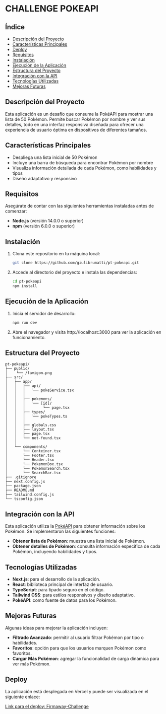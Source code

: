 # CHALLENGE POKEAPI

## Índice

- [Descripción del Proyecto](#descripción-del-proyecto)
- [Características Principales](#características-principales)
- [Deploy](#deploy)
- [Requisitos](#requisitos)
- [Instalación](#instalación)
- [Ejecución de la Aplicación](#ejecución-de-la-aplicación)
- [Estructura del Proyecto](#estructura-del-proyecto)
- [Integración con la API](#integración-con-la-api)
- [Tecnologías Utilizadas](#tecnologías-utilizadas)
- [Mejoras Futuras](#mejoras-futuras)

## Descripción del Proyecto

Esta aplicación es un desafío que consume la PokéAPI para mostrar una lista de 50 Pokémon. Permite buscar Pokémon por nombre y ver sus detalles, todo en una interfaz responsiva diseñada para ofrecer una experiencia de usuario óptima en dispositivos de diferentes tamaños.

## Características Principales

- Despliega una lista inicial de 50 Pokémon
- Incluye una barra de búsqueda para encontrar Pokémon por nombre
- Visualiza información detallada de cada Pokémon, como habilidades y tipos
- Diseño adaptativo y responsivo

## Requisitos

Asegúrate de contar con las siguientes herramientas instaladas antes de comenzar:

- **Node.js** (versión 14.0.0 o superior)
- **npm** (versión 6.0.0 o superior)

## Instalación

1. Clona este repositorio en tu máquina local:
   ```bash
   git clone https://github.com/giulibrumatti/pt-pokeapi.git

2. Accede al directorio del proyecto e instala las dependencias:
    ```bash
    cd pt-pokeapi
    npm install 

## Ejecución de la Aplicación

1. Inicia el servidor de desarrollo:
    ```bash
    npm run dev

1. Abre el navegador y visita http://localhost:3000 para ver la aplicación en funcionamiento.


## Estructura del Proyecto

```
pt-pokeapi/  
├── public/
│    └── /favigon.png
├── src/
│   ├── app/
│   │   ├── api/
│   │   │   └── pokeService.tsx
│   │   │
│   │   ├── pokemons/  
│   │   │   └── [id]/
│   │   │        └── page.tsx
│   │   ├── types/
│   │   │   └── pokeTypes.ts
│   │   │ 
│   │   ├── globals.css
│   │   ├── layout.tsx
│   │   ├── page.tsx
│   │   └── not-found.tsx
│   │   
│   └── components/
│       └── Conteiner.tsx
│       └── Footer.tsx
│       └── Header.tsx
│       └── PokemonBox.tsx
│       └── PokemonSearch.tsx
│       └── SearchBar.tsx
├── .gitignore
├── next.config.js
├── package.json
├── README.md
├── tailwind.config.js
└── tsconfig.json
```

## Integración con la API

Esta aplicación utiliza la [PokéAPI](https://pokeapi.co/) para obtener información sobre los Pokémon. Se implementaron las siguientes funciones:

- **Obtener lista de Pokémon**: muestra una lista inicial de Pokémon.
- **Obtener detalles de Pokémon**: consulta información específica de cada Pokémon, incluyendo habilidades y tipos.

## Tecnologías Utilizadas

- **Next.js**: para el desarrollo de la aplicación.
- **React**: biblioteca principal de interfaz de usuario.
- **TypeScript**: para tipado seguro en el código.
- **Tailwind CSS**: para estilos responsivos y diseño adaptativo.
- **PokéAPI**: como fuente de datos para los Pokémon.

## Mejoras Futuras

Algunas ideas para mejorar la aplicación incluyen:

- **Filtrado Avanzado**: permitir al usuario filtrar Pokémon por tipo o habilidades.
- **Favoritos**: opción para que los usuarios marquen Pokémon como favoritos.
- **Cargar Más Pokémon**: agregar la funcionalidad de carga dinámica para ver más Pokémon.

## Deploy

La aplicación está desplegada en Vercel y puede ser visualizada en el siguiente enlace:

[Link para el deploy: Firmaway-Challenge](https://vercel.com/)